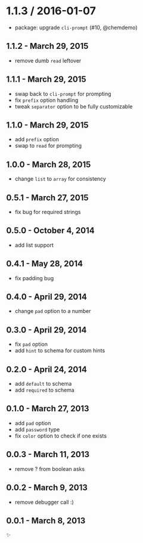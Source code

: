 
1.1.3 / 2016-01-07
==================

  * package: upgrade `cli-prompt` (#10, @chemdemo)

1.1.2 - March 29, 2015
----------------------
* remove dumb `read` leftover

1.1.1 - March 29, 2015
----------------------
* swap back to `cli-prompt` for prompting
* fix `prefix` option handling
* tweak `separator` option to be fully customizable

1.1.0 - March 29, 2015
----------------------
* add `prefix` option
* swap to `read` for prompting

1.0.0 - March 28, 2015
----------------------
* change `list` to `array` for consistency

0.5.1 - March 27, 2015
----------------------
* fix bug for required strings

0.5.0 - October 4, 2014
-----------------------
* add list support

0.4.1 - May 28, 2014
--------------------
* fix padding bug

0.4.0 - April 29, 2014
----------------------
* change `pad` option to a number

0.3.0 - April 29, 2014
----------------------
* fix `pad` option
* add `hint` to schema for custom hints

0.2.0 - April 24, 2014
----------------------
* add `default` to schema
* add `required` to schema

0.1.0 - March 27, 2013
----------------------
* add `pad` option
* add `password` type
* fix `color` option to check if one exists

0.0.3 - March 11, 2013
----------------------
* remove ? from boolean asks

0.0.2 - March 9, 2013
---------------------
* remove debugger call :)

0.0.1 - March 8, 2013
---------------------
:sparkles: